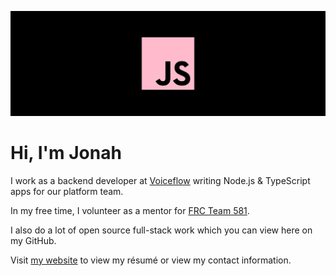 [![JS](./banner.svg)](https://jonahsnider.com)

# Hi, I'm Jonah

I work as a backend developer at [Voiceflow](https://www.voiceflow.com/) writing Node.js & TypeScript apps for our platform team.

In my free time, I volunteer as a mentor for [FRC Team 581](https://team581.club).

I also do a lot of open source full-stack work which you can view here on my GitHub.

Visit [my website](https://jonahsnider.com) to view my résumé or view my contact information.
